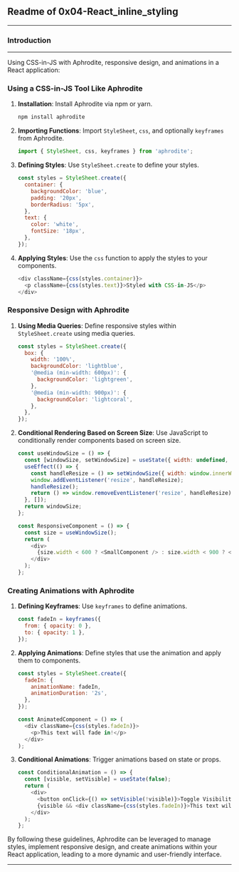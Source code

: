 ## Readme of 0x04-React_inline_styling
---

### Introduction
---

Using CSS-in-JS with Aphrodite, responsive design, and animations in a React application:

### Using a CSS-in-JS Tool Like Aphrodite

1. **Installation**: Install Aphrodite via npm or yarn.
   ```bash
   npm install aphrodite
   ```

2. **Importing Functions**: Import `StyleSheet`, `css`, and optionally `keyframes` from Aphrodite.
   ```javascript
   import { StyleSheet, css, keyframes } from 'aphrodite';
   ```

3. **Defining Styles**: Use `StyleSheet.create` to define your styles.
   ```javascript
   const styles = StyleSheet.create({
     container: {
       backgroundColor: 'blue',
       padding: '20px',
       borderRadius: '5px',
     },
     text: {
       color: 'white',
       fontSize: '18px',
     },
   });
   ```

4. **Applying Styles**: Use the `css` function to apply the styles to your components.
   ```javascript
   <div className={css(styles.container)}>
     <p className={css(styles.text)}>Styled with CSS-in-JS</p>
   </div>
   ```

### Responsive Design with Aphrodite

1. **Using Media Queries**: Define responsive styles within `StyleSheet.create` using media queries.
   ```javascript
   const styles = StyleSheet.create({
     box: {
       width: '100%',
       backgroundColor: 'lightblue',
       '@media (min-width: 600px)': {
         backgroundColor: 'lightgreen',
       },
       '@media (min-width: 900px)': {
         backgroundColor: 'lightcoral',
       },
     },
   });
   ```

2. **Conditional Rendering Based on Screen Size**: Use JavaScript to conditionally render components based on screen size.
   ```javascript
   const useWindowSize = () => {
     const [windowSize, setWindowSize] = useState({ width: undefined, height: undefined });
     useEffect(() => {
       const handleResize = () => setWindowSize({ width: window.innerWidth, height: window.innerHeight });
       window.addEventListener('resize', handleResize);
       handleResize();
       return () => window.removeEventListener('resize', handleResize);
     }, []);
     return windowSize;
   };

   const ResponsiveComponent = () => {
     const size = useWindowSize();
     return (
       <div>
         {size.width < 600 ? <SmallComponent /> : size.width < 900 ? <MediumComponent /> : <LargeComponent />}
       </div>
     );
   };
   ```

### Creating Animations with Aphrodite

1. **Defining Keyframes**: Use `keyframes` to define animations.
   ```javascript
   const fadeIn = keyframes({
     from: { opacity: 0 },
     to: { opacity: 1 },
   });
   ```

2. **Applying Animations**: Define styles that use the animation and apply them to components.
   ```javascript
   const styles = StyleSheet.create({
     fadeIn: {
       animationName: fadeIn,
       animationDuration: '2s',
     },
   });

   const AnimatedComponent = () => (
     <div className={css(styles.fadeIn)}>
       <p>This text will fade in!</p>
     </div>
   );
   ```

3. **Conditional Animations**: Trigger animations based on state or props.
   ```javascript
   const ConditionalAnimation = () => {
     const [visible, setVisible] = useState(false);
     return (
       <div>
         <button onClick={() => setVisible(!visible)}>Toggle Visibility</button>
         {visible && <div className={css(styles.fadeIn)}>This text will fade in and out!</div>}
       </div>
     );
   };
   ```

By following these guidelines, Aphrodite can be leveraged to manage styles, implement responsive design, and create animations within your React application, leading to a more dynamic and user-friendly interface.

---

